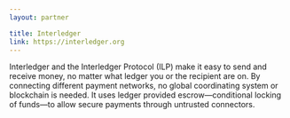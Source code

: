 ```yaml
---
layout: partner

title: Interledger
link: https://interledger.org
---
```


Interledger and the Interledger Protocol (ILP)  make it easy to send and receive money, no matter what ledger you or the recipient are on. By connecting different payment networks, no global coordinating system or blockchain is needed.  It uses ledger provided escrow—conditional locking of funds—to allow secure payments through untrusted connectors.
